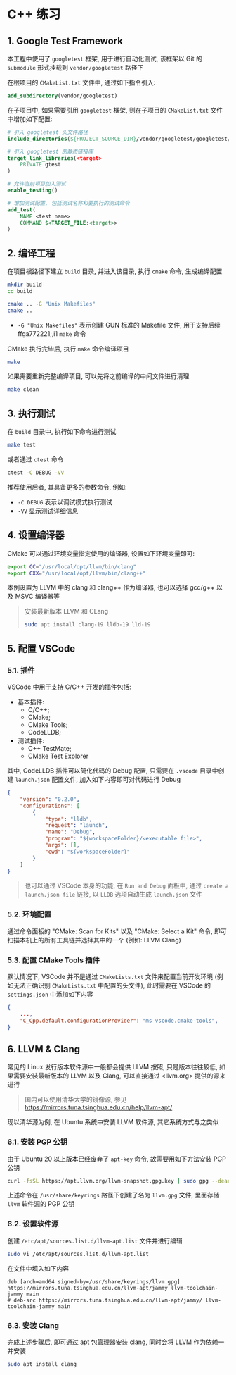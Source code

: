 # C++ 练习

## 1. Google Test Framework

本工程中使用了 `googletest` 框架, 用于进行自动化测试, 该框架以 Git 的 `submodule` 形式挂载到 `vendor/googletest` 路径下

在根项目的 `CMakeList.txt` 文件中, 通过如下指令引入:

```cmake
add_subdirectory(vendor/googletest)
```

在子项目中, 如果需要引用 `googletest` 框架, 则在子项目的 `CMakeList.txt` 文件中增加如下配置:

```cmake
# 引入 googletest 头文件路径
include_directories(${PROJECT_SOURCE_DIR}/vendor/googletest/googletest/include)

# 引入 googletest 的静态链接库
target_link_libraries(<target>
    PRIVATE gtest
)

# 允许当前项目加入测试
enable_testing()

# 增加测试配置, 包括测试名称和要执行的测试命令
add_test(
    NAME <test name>
    COMMAND $<TARGET_FILE:<target>>
)
```

## 2. 编译工程

在项目根路径下建立 `build` 目录, 并进入该目录, 执行 `cmake` 命令, 生成编译配置

```bash
mkdir build
cd build

cmake .. -G "Unix Makefiles"
cmake ..
```

- `-G "Unix Makefiles"` 表示创建 GUN 标准的 Makefile 文件, 用于支持后续ffga772221;,i1
   `make` 命令

CMake 执行完毕后, 执行 `make` 命令编译项目

```bash
make
```

如果需要重新完整编译项目, 可以先将之前编译的中间文件进行清理

```bash
make clean
```

## 3. 执行测试

在 `build` 目录中, 执行如下命令进行测试

```bash
make test
```

或者通过 `ctest` 命令

```bash
ctest -C DEBUG -VV
```

推荐使用后者, 其具备更多的参数命令, 例如:

- `-C DEBUG` 表示以调试模式执行测试
- `-VV` 显示测试详细信息

## 4. 设置编译器

CMake 可以通过环境变量指定使用的编译器, 设置如下环境变量即可:

```bash
export CC="/usr/local/opt/llvm/bin/clang"
export CXX="/usr/local/opt/llvm/bin/clang++"
```

本例设置为 LLVM 中的 clang 和 clang++ 作为编译器, 也可以选择 gcc/g++ 以及 MSVC 编译器等

> 安装最新版本 LLVM 和 CLang
>
> ```bash
> sudo apt install clang-19 lldb-19 lld-19
> ```

## 5. 配置 VSCode

### 5.1. 插件

VSCode 中用于支持 C/C++ 开发的插件包括:

- 基本插件:
  - C/C++;
  - CMake;
  - CMake Tools;
  - CodeLLDB;
- 测试插件:
  - C++ TestMate;
  - CMake Test Explorer

其中, CodeLLDB 插件可以简化代码的 Debug 配置, 只需要在 `.vscode` 目录中创建 `launch.json` 配置文件, 加入如下内容即可对代码进行 Debug

```json
{
    "version": "0.2.0",
    "configurations": [
        {
            "type": "lldb",
            "request": "launch",
            "name": "Debug",
            "program": "${workspaceFolder}/<executable file>",
            "args": [],
            "cwd": "${workspaceFolder}"
        }
    ]
}
```

> 也可以通过 VSCode 本身的功能, 在 `Run and Debug` 面板中, 通过 `create a launch.json file` 链接, 以 `LLDB` 选项自动生成 `launch.json` 文件

### 5.2. 环境配置

通过命令面板的 "CMake: Scan for Kits" 以及 "CMake: Select a Kit" 命令, 即可扫描本机上的所有工具链并选择其中的一个 (例如: LLVM Clang)

### 5.3. 配置 CMake Tools 插件

默认情况下, VSCode 并不是通过 `CMakeLists.txt` 文件来配置当前开发环境 (例如无法正确识别 `CMakeLists.txt` 中配置的头文件), 此时需要在 VSCode 的 `settings.json` 中添加如下内容

```json
{
    ...,
    "C_Cpp.default.configurationProvider": "ms-vscode.cmake-tools",
}
```

## 6. LLVM & Clang

常见的 Linux 发行版本软件源中一般都会提供 LLVM 按照, 只是版本往往较低, 如果需要安装最新版本的 LLVM 以及 Clang, 可以直接通过 <llvm.org> 提供的源来进行

> 国内可以使用清华大学的镜像源, 参见 <https://mirrors.tuna.tsinghua.edu.cn/help/llvm-apt/>

现以清华源为例, 在 Ubuntu 系统中安装 LLVM 软件源, 其它系统方式与之类似

### 6.1. 安装 PGP 公钥

由于 Ubuntu 20 以上版本已经废弃了 `apt-key` 命令, 故需要用如下方法安装 PGP 公钥

```bash
curl -fsSL https://apt.llvm.org/llvm-snapshot.gpg.key | sudo gpg --dearmor -o /usr/share/keyrings/llvm.gpg
```

上述命令在 `/usr/share/keyrings` 路径下创建了名为 `llvm.gpg` 文件, 里面存储 `llvm` 软件源的 PGP 公钥

### 6.2. 设置软件源

创建 `/etc/apt/sources.list.d/llvm-apt.list` 文件并进行编辑

```bash
sudo vi /etc/apt/sources.list.d/llvm-apt.list
```

在文件中填入如下内容

```plaintext
deb [arch=amd64 signed-by=/usr/share/keyrings/llvm.gpg] https://mirrors.tuna.tsinghua.edu.cn/llvm-apt/jammy llvm-toolchain-jammy main
# deb-src https://mirrors.tuna.tsinghua.edu.cn/llvm-apt/jammy/ llvm-toolchain-jammy main
```

### 6.3. 安装 Clang

完成上述步骤后, 即可通过 apt 包管理器安装 clang, 同时会将 LLVM 作为依赖一并安装

```bash
sudo apt install clang
```
